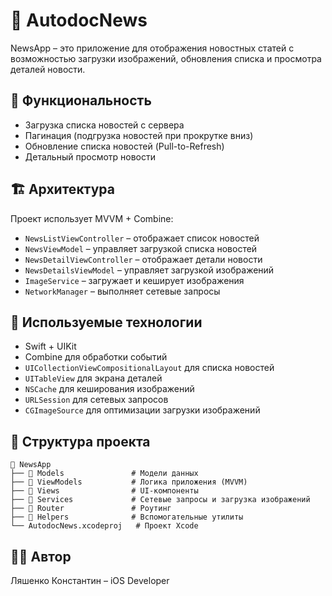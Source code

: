 # 📱 AutodocNews

NewsApp – это приложение для отображения новостных статей с возможностью загрузки изображений, обновления списка и просмотра деталей новости.  

## 📌 Функциональность

- Загрузка списка новостей с сервера
- Пагинация (подгрузка новостей при прокрутке вниз)
- Обновление списка новостей (Pull-to-Refresh)
- Детальный просмотр новости

## 🏗️ Архитектура

Проект использует MVVM + Combine:
- `NewsListViewController` – отображает список новостей
- `NewsViewModel` – управляет загрузкой списка новостей
- `NewsDetailViewController` – отображает детали новости
- `NewsDetailsViewModel` – управляет загрузкой изображений
- `ImageService` – загружает и кеширует изображения
- `NetworkManager` – выполняет сетевые запросы

## 🔧 Используемые технологии

- Swift + UIKit
- Combine для обработки событий
- `UICollectionViewCompositionalLayout` для списка новостей
- `UITableView` для экрана деталей
- `NSCache` для кеширования изображений
- `URLSession` для сетевых запросов
- `CGImageSource` для оптимизации загрузки изображений

## 📂 Структура проекта

```
📂 NewsApp
├── 📂 Models               # Модели данных
├── 📂 ViewModels           # Логика приложения (MVVM)
├── 📂 Views                # UI-компоненты
├── 📂 Services             # Сетевые запросы и загрузка изображений
├── 📂 Router               # Роутинг
├── 📂 Helpers              # Вспомогательные утилиты
└── AutodocNews.xcodeproj   # Проект Xcode
```
## 👨‍💻 Автор  

Ляшенко Константин – iOS Developer  
